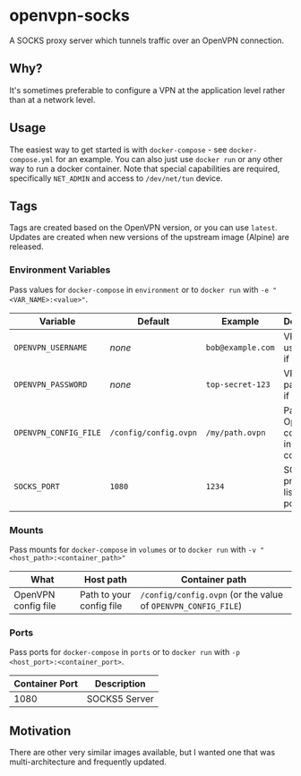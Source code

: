 # openvpn-socks

A SOCKS proxy server which tunnels traffic over an OpenVPN connection.

## Why?

It's sometimes preferable to configure a VPN at the application level rather than at a network level.

## Usage

The easiest way to get started is with `docker-compose` - see `docker-compose.yml` for an example.
You can also just use `docker run` or any other way to run a docker container.
Note that special capabilities are required, specifically `NET_ADMIN` and access to `/dev/net/tun` device.

## Tags

Tags are created based on the OpenVPN version, or you can use `latest`.
Updates are created when new versions of the upstream image (Alpine) are released.

### Environment Variables

Pass values for `docker-compose` in `environment` or to `docker run` with `-e "<VAR_NAME>:<value>"`.

| Variable | Default | Example | Description |
|---|---|---|---|
| `OPENVPN_USERNAME` | _none_ | `bob@example.com` | VPN username, if needed |
| `OPENVPN_PASSWORD` | _none_ | `top-secret-123` | VPN password, if needed |
| `OPENVPN_CONFIG_FILE` | `/config/config.ovpn` | `/my/path.ovpn` | Path to OpenVPN config file inside container |
| `SOCKS_PORT` | `1080` | `1234` | SOCKS proxy listening port |

### Mounts

Pass mounts for `docker-compose` in `volumes` or to `docker run` with `-v "<host_path>:<container_path>"`

| What | Host path | Container path |
|---|---|---|
| OpenVPN config file | Path to your config file | `/config/config.ovpn` (or the value of `OPENVPN_CONFIG_FILE`) |

### Ports

Pass ports for `docker-compose` in `ports` or to `docker run` with `-p <host_port>:<container_port>`.

| Container Port | Description |
|---|---|
| 1080 | SOCKS5 Server |

## Motivation

There are other very similar images available, but I wanted one that was multi-architecture and frequently updated.
